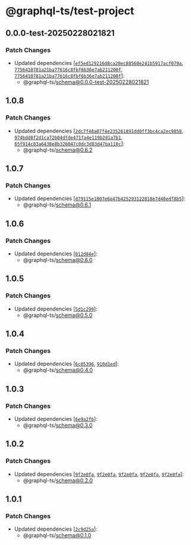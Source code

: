 # @graphql-ts/test-project

## 0.0.0-test-20250228021821

### Patch Changes

- Updated dependencies [[`ef5ed129216d8ca20ec88560e241b5917acf079a`](https://github.com/Thinkmill/graphql-ts/commit/ef5ed129216d8ca20ec88560e241b5917acf079a), [`7756410781a21ba77616c8fbf6b36e7ab211200f`](https://github.com/Thinkmill/graphql-ts/commit/7756410781a21ba77616c8fbf6b36e7ab211200f), [`7756410781a21ba77616c8fbf6b36e7ab211200f`](https://github.com/Thinkmill/graphql-ts/commit/7756410781a21ba77616c8fbf6b36e7ab211200f)]:
  - @graphql-ts/schema@0.0.0-test-20250228021821

## 1.0.8

### Patch Changes

- Updated dependencies [[`2dc7f48a07f4e235261891dd0ff3bc4ca2ec9858`](https://github.com/Thinkmill/graphql-ts/commit/2dc7f48a07f4e235261891dd0ff3bc4ca2ec9858), [`974bdd8f2d1ca72b04dfde471fa4e119b2d1a7b1`](https://github.com/Thinkmill/graphql-ts/commit/974bdd8f2d1ca72b04dfde471fa4e119b2d1a7b1), [`65f914c83a6438e8b326047c0dc3d83d47ba110c`](https://github.com/Thinkmill/graphql-ts/commit/65f914c83a6438e8b326047c0dc3d83d47ba110c)]:
  - @graphql-ts/schema@0.6.2

## 1.0.7

### Patch Changes

- Updated dependencies [[`d79115e1007e6e47b425293122818e7d40edf8b5`](https://github.com/Thinkmill/graphql-ts/commit/d79115e1007e6e47b425293122818e7d40edf8b5)]:
  - @graphql-ts/schema@0.6.1

## 1.0.6

### Patch Changes

- Updated dependencies [[`012d84e`](https://github.com/Thinkmill/graphql-ts/commit/012d84e04bfe37c18aa0afdc541843586cf768bf)]:
  - @graphql-ts/schema@0.6.0

## 1.0.5

### Patch Changes

- Updated dependencies [[`5d1c299`](https://github.com/Thinkmill/graphql-ts/commit/5d1c299ae50a8bafea8e409f9c2c1e5abedaa29a)]:
  - @graphql-ts/schema@0.5.0

## 1.0.4

### Patch Changes

- Updated dependencies [[`6c85396`](https://github.com/Thinkmill/graphql-ts/commit/6c85396eee29d6eea75c43f54e50b90a3e63a266), [`910d1ed`](https://github.com/Thinkmill/graphql-ts/commit/910d1edc596f4a17b0a3dec3e3df8ebd94a5cb80)]:
  - @graphql-ts/schema@0.4.0

## 1.0.3

### Patch Changes

- Updated dependencies [[`6e9a2fb`](https://github.com/Thinkmill/graphql-ts/commit/6e9a2fb1b5dd2965bc9e2783dfddd8a2bacf88f6)]:
  - @graphql-ts/schema@0.3.0

## 1.0.2

### Patch Changes

- Updated dependencies [[`9f2e0fa`](https://github.com/Thinkmill/graphql-ts/commit/9f2e0fab2c7c483c3f4c13b285d6a33e75bb563c), [`9f2e0fa`](https://github.com/Thinkmill/graphql-ts/commit/9f2e0fab2c7c483c3f4c13b285d6a33e75bb563c), [`9f2e0fa`](https://github.com/Thinkmill/graphql-ts/commit/9f2e0fab2c7c483c3f4c13b285d6a33e75bb563c), [`9f2e0fa`](https://github.com/Thinkmill/graphql-ts/commit/9f2e0fab2c7c483c3f4c13b285d6a33e75bb563c), [`9f2e0fa`](https://github.com/Thinkmill/graphql-ts/commit/9f2e0fab2c7c483c3f4c13b285d6a33e75bb563c)]:
  - @graphql-ts/schema@0.2.0

## 1.0.1

### Patch Changes

- Updated dependencies [[`2c9d25a`](https://github.com/Thinkmill/graphql-ts/commit/2c9d25ab7724a8a460b337a4a529accc0d3169ec)]:
  - @graphql-ts/schema@0.1.0
